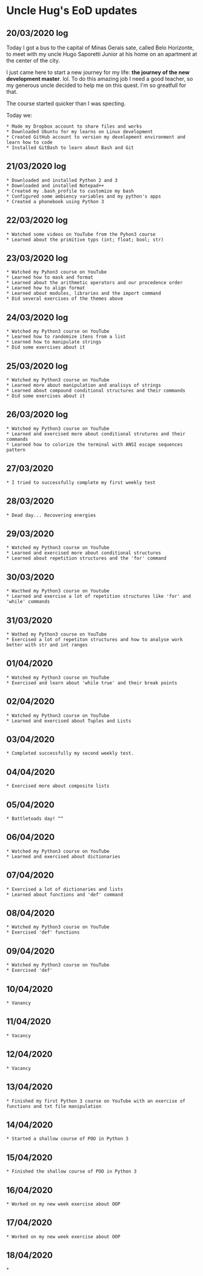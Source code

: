 # Uncle Hug's EoD updates

## 20/03/2020 log

Today I got a bus to the capital of Minas Gerais sate, called Belo Horizonte, to meet with my uncle Hugo Saporetti Junior at his home on an apartment at the center of the city.

I just came here to start a new journey for my life: **the journey of the new development master**. lol. To do this amazing job I need a good teacher, so my generous uncle decided to help me on this quest. I'm so greatfull for that.

The course started quicker than I was specting.

Today we:

	* Made my Dropbox account to share files and works
	* Downloaded Ubuntu for my learns on Linux development
	* Created GitHub account to version my development environment and learn how to code
	* Installed GitBash to learn about Bash and Git

## 21/03/2020 log

	* Downloaded and installed Python 2 and 3
	* Downloaded and installed Notepad++
	* Created my .bash_profile to customize my bash 
	* Configured some ambiency variables and my python's apps
	* Created a phonebook using Python 3

## 22/03/2020 log

	* Watched some videos on YouTube from the Pyhon3 course
	* Learned about the primitive typs (int; float; bool; str)

## 23/03/2020 log

	* Watched my Pyhon3 course on YouTube
	* Learned how to mask and format
	* Learned about the arithmetic operators and our procedence order
	* Learned how to align format
	* Learned about modules, libraries and the import command
	* Did several exercises of the themes above
  
## 24/03/2020 log

	* Watched my Python3 course on YouTube
	* Learned how to randomize itens from a list
	* Learned how to manipulate strings
	* Did some exercises about it
  
## 25/03/2020 log

	* Watched my Python3 course on YouTube
	* Learned more about manipulation and analisys of strings
	* Learned about compound conditional structures and their commands
	* Did some exercises about it
  
## 26/03/2020 log

	* Watched my Python3 course on YouTube
	* Learned and exercised more about conditional strutures and their commands
	* Learned how to colorize the terminal with ANSI escape sequences pattern
  
## 27/03/2020

	* I tried to successfully complete my first weekly test
  
## 28/03/2020

	* Dead day... Recovering energies

## 29/03/2020

	* Watched my Python3 course on YouTube
	* Learned and exercised more about conditional structures
	* Learned about repetition structures and the 'for' command

## 30/03/2020

	* Wacthed my Python3 course on Youtube
	* Learned and exercise a lot of repetition structures like 'for' and 'while' commands

## 31/03/2020

	* Wathed my Python3 course on YouTube
	* Exercised a lot of repetiton structures and how to analyse work better with str and int ranges

## 01/04/2020

	* Watched my Python3 course on YouTube
	* Exercised and learn about 'while true' and their break points

## 02/04/2020

	* Watched my Python3 course on YouTube
	* Learned and exercised about Tuples and Lists

## 03/04/2020

	* Completed successfully my second weekly test.

## 04/04/2020

	* Exercised more about composite lists

## 05/04/2020

	* Battletoads day! ^^

## 06/04/2020

	* Watched my Python3 course on YouTube
	* Learned and exercised about dictionaries
  
## 07/04/2020

	* Exercised a lot of dictionaries and lists
	* Learned about functions and 'def' command

## 08/04/2020

	* Watched my Python3 course on YouTube
	* Exercised 'def' functions

## 09/04/2020

	* Watched my Python3 course on YouTube
	* Exercised 'def'
  
## 10/04/2020

	* Vanancy

## 11/04/2020

	* Vacancy

## 12/04/2020

	* Vacancy

## 13/04/2020

	* Finished my first Python 3 course on YouTube with an exercise of functions and txt file manipulation
  
## 14/04/2020

	* Started a shallow course of POO in Python 3

## 15/04/2020

	* Finished the shallow course of POO in Python 3

## 16/04/2020

	* Worked on my new week exercise about OOP

## 17/04/2020

	* Worked on my new week exercise about OOP
  
## 18/04/2020

	* 